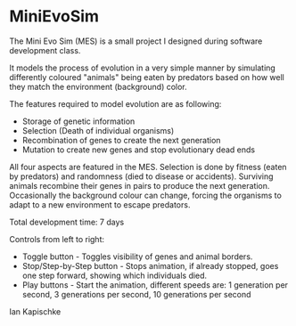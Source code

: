 # MiniEvoSim

The Mini Evo Sim (MES) is a small project I designed during software development class.

It models the process of evolution in a very simple manner by simulating differently
coloured "animals" being eaten by predators based on how well they match the environment (background) color.

The features required to model evolution are as following:
- Storage of genetic information
- Selection (Death of individual organisms)
- Recombination of genes to create the next generation
- Mutation to create new genes and stop evolutionary dead ends

All four aspects are featured in the MES.
Selection is done by fitness (eaten by predators) and randomness (died to disease or accidents).
Surviving animals recombine their genes in pairs to produce the next generation.
Occasionally the background colour can change, forcing the organisms to adapt to a new environment to escape predators.

Total development time: 7 days

Controls from left to right:
- Toggle button - Toggles visibility of genes and animal borders.
- Stop/Step-by-Step button - Stops animation, if already stopped, goes one step forward, showing which individuals died.
- Play buttons - Start the animation, different speeds are: 1 generation per second, 3 generations per second, 10 generations per second

Ian Kapischke
